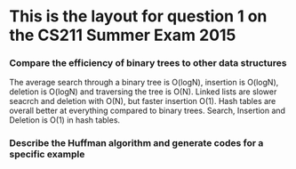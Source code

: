 # This is the layout for question 1 on the CS211 Summer Exam 2015


### Compare the efficiency of binary trees to other data structures

The average search through a binary tree is O(logN), insertion is O(logN), deletion is O(logN) and traversing the tree is O(N). Linked lists are slower seacrch and deletion  with O(N), but faster insertion O(1).
Hash tables are overall better at everything compared to binary trees. Search, Insertion and Deletion is O(1) in hash tables.


### Describe the Huffman algorithm and generate codes for a specific example